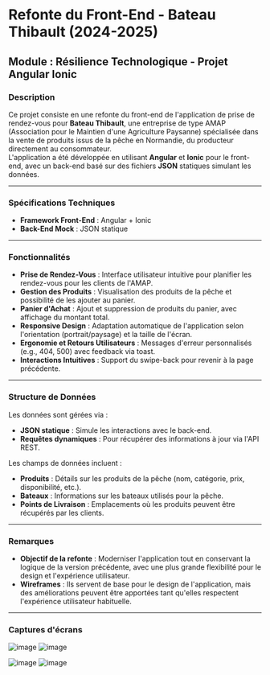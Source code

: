 # Refonte du Front-End - Bateau Thibault (2024-2025)

## Module : Résilience Technologique - Projet Angular Ionic

### Description
Ce projet consiste en une refonte du front-end de l'application de prise de rendez-vous pour **Bateau Thibault**, une entreprise de type AMAP (Association pour le Maintien d'une Agriculture Paysanne) spécialisée dans la vente de produits issus de la pêche en Normandie, du producteur directement au consommateur.  
L'application a été développée en utilisant **Angular** et **Ionic** pour le front-end, avec un back-end basé sur des fichiers **JSON** statiques simulant les données.

---

### Spécifications Techniques
- **Framework Front-End** : Angular + Ionic
- **Back-End Mock** : JSON statique

---

### Fonctionnalités
- **Prise de Rendez-Vous** : Interface utilisateur intuitive pour planifier les rendez-vous pour les clients de l'AMAP.
- **Gestion des Produits** : Visualisation des produits de la pêche et possibilité de les ajouter au panier.
- **Panier d'Achat** : Ajout et suppression de produits du panier, avec affichage du montant total.
- **Responsive Design** : Adaptation automatique de l'application selon l'orientation (portrait/paysage) et la taille de l'écran.
- **Ergonomie et Retours Utilisateurs** : Messages d'erreur personnalisés (e.g., 404, 500) avec feedback via toast.
- **Interactions Intuitives** : Support du swipe-back pour revenir à la page précédente.

---

### Structure de Données
Les données sont gérées via :
- **JSON statique** : Simule les interactions avec le back-end.
- **Requêtes dynamiques** : Pour récupérer des informations à jour via l'API REST.

Les champs de données incluent :
- **Produits** : Détails sur les produits de la pêche (nom, catégorie, prix, disponibilité, etc.).
- **Bateaux** : Informations sur les bateaux utilisés pour la pêche.
- **Points de Livraison** : Emplacements où les produits peuvent être récupérés par les clients.

---

### Remarques
- **Objectif de la refonte** : Moderniser l'application tout en conservant la logique de la version précédente, avec une plus grande flexibilité pour le design et l'expérience utilisateur.
- **Wireframes** : Ils servent de base pour le design de l'application, mais des améliorations peuvent être apportées tant qu'elles respectent l'expérience utilisateur habituelle.

---

### Captures d'écrans


![image](https://github.com/user-attachments/assets/d40c9636-e840-42da-8bac-f148b93e1b03)  ![image](https://github.com/user-attachments/assets/265cac07-d0e6-4908-9548-4ef1a9f98fd0)

![image](https://github.com/user-attachments/assets/ae04cc29-0499-4359-b1e2-b0f619520b36)  ![image](https://github.com/user-attachments/assets/26d7c6ce-4208-4edb-9328-dc0a9e811c2e)


